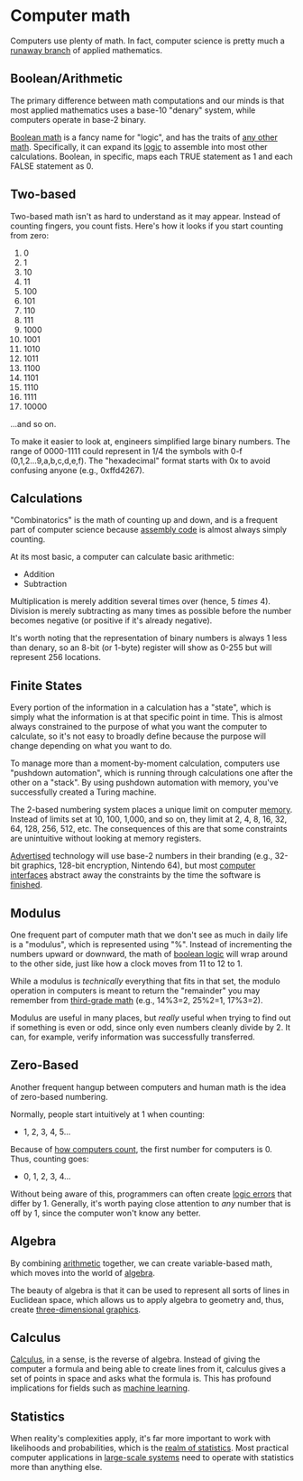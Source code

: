 
# Computer math

Computers use plenty of math. In fact, computer science is pretty much a [runaway branch](math.md) of applied mathematics.

## Boolean/Arithmetic

The primary difference between math computations and our minds is that most applied mathematics uses a base-10 "denary" system, while computers operate in base-2 binary.

[Boolean math](logic-cs.md) is a fancy name for "logic", and has the traits of [any other math](math.md). Specifically, it can expand its [logic](logic.md) to assemble into most other calculations. Boolean, in specific, maps each TRUE statement as 1 and each FALSE statement as 0.

## Two-based

Two-based math isn't as hard to understand as it may appear. Instead of counting fingers, you count fists. Here's how it looks if you start counting from zero:

1. 0
2. 1
3. 10
4. 11
5. 100
6. 101
7. 110
8. 111
9. 1000
10. 1001
11. 1010
12. 1011
13. 1100
14. 1101
15. 1110
16. 1111
17. 10000

...and so on.

To make it easier to look at, engineers simplified large binary numbers. The range of 0000-1111 could represent in 1/4 the symbols with 0-f (0,1,2...9,a,b,c,d,e,f). The "hexadecimal" format starts with 0x to avoid confusing anyone (e.g., 0xffd4267).

## Calculations

"Combinatorics" is the math of counting up and down, and is a frequent part of computer science because [assembly code](programming-assembly.md) is almost always simply counting.

At its most basic, a computer can calculate basic arithmetic:

- Addition
- Subtraction

Multiplication is merely addition several times over (hence, 5 *times* 4). Division is merely subtracting as many times as possible before the number becomes negative (or positive if it's already negative).

It's worth noting that the representation of binary numbers is always 1 less than denary, so an 8-bit (or 1-byte) register will show as 0-255 but will represent 256 locations.

## Finite States

Every portion of the information in a calculation has a "state", which is simply what the information is at that specific point in time. This is almost always constrained to the purpose of what you want the computer to calculate, so it's not easy to broadly define because the purpose will change depending on what you want to do.

To manage more than a moment-by-moment calculation, computers use "pushdown automation", which is running through calculations one after the other on a "stack". By using pushdown automation with memory, you've successfully created a Turing machine.

The 2-based numbering system places a unique limit on computer [memory](computers-memory.md). Instead of limits set at 10, 100, 1,000, and so on, they limit at 2, 4, 8, 16, 32, 64, 128, 256, 512, etc. The consequences of this are that some constraints are unintuitive without looking at memory registers.

[Advertised](marketing.md) technology will use base-2 numbers in their branding (e.g., 32-bit graphics, 128-bit encryption, Nintendo 64), but most [computer interfaces](engineering-design.md) abstract away the constraints by the time the software is [finished](computers-software-versionctrl.md).

## Modulus

One frequent part of computer math that we don't see as much in daily life is a "modulus", which is represented using "%". Instead of incrementing the numbers upward or downward, the math of [boolean logic](logic-cs.md) will wrap around to the other side, just like how a clock moves from 11 to 12 to 1.

While a modulus is *technically* everything that fits in that set, the modulo operation in computers is meant to return the "remainder" you may remember from [third-grade math](math-algebra.md) (e.g., 14%3=2, 25%2=1, 17%3=2).

Modulus are useful in many places, but *really* useful when trying to find out if something is even or odd, since only even numbers cleanly divide by 2. It can, for example, verify information was successfully transferred.

## Zero-Based

Another frequent hangup between computers and human math is the idea of zero-based numbering.

Normally, people start intuitively at 1 when counting:

- 1, 2, 3, 4, 5...

Because of [how computers count](computers-alu.md), the first number for computers is 0. Thus, counting goes:

- 0, 1, 2, 3, 4...

Without being aware of this, programmers can often create [logic errors](computers-software-redesign.md) that differ by 1. Generally, it's worth paying close attention to *any* number that is off by 1, since the computer won't know any better.

## Algebra

By combining [arithmetic](math.md) together, we can create variable-based math, which moves into the world of [algebra](math-algebra-cs.md).

The beauty of algebra is that it can be used to represent all sorts of lines in Euclidean space, which allows us to apply algebra to geometry and, thus, create [three-dimensional graphics](engineering-graphics.md).

## Calculus

[Calculus](math-calc-cs.md), in a sense, is the reverse of algebra. Instead of giving the computer a formula and being able to create lines from it, calculus gives a set of points in space and asks what the formula is. This has profound implications for fields such as [machine learning](computers-ai-ml.md).

## Statistics

When reality's complexities apply, it's far more important to work with likelihoods and probabilities, which is the [realm of statistics](math-stat-cs.md). Most practical computer applications in [large-scale systems](computers-distsys-enterprise.md) need to operate with statistics more than anything else.
